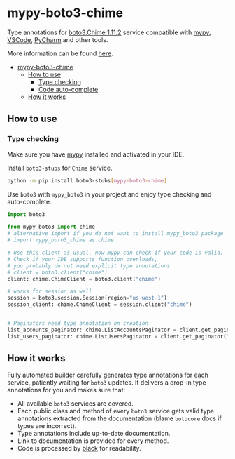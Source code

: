 # mypy-boto3-chime

Type annotations for
[boto3.Chime 1.11.2](https://boto3.amazonaws.com/v1/documentation/api/1.11.2/reference/services/chime.html#Chime) service
compatible with [mypy](https://github.com/python/mypy), [VSCode](https://code.visualstudio.com/),
[PyCharm](https://www.jetbrains.com/pycharm/) and other tools.

More information can be found [here](https://vemel.github.io/mypy_boto3/).

- [mypy-boto3-chime](#mypy-boto3-chime)
  - [How to use](#how-to-use)
    - [Type checking](#type-checking)
    - [Code auto-complete](#code-auto-complete)
  - [How it works](#how-it-works)

## How to use

### Type checking

Make sure you have [mypy](https://github.com/python/mypy) installed and activated in your IDE.

Install `boto3-stubs` for `Chime` service.

```bash
python -m pip install boto3-stubs[mypy-boto3-chime]
```

Use `boto3` with `mypy_boto3` in your project and enjoy type checking and auto-complete.

```python
import boto3

from mypy_boto3 import chime
# alternative import if you do not want to install mypy_boto3 package
# import mypy_boto3_chime as chime

# Use this client as usual, now mypy can check if your code is valid.
# Check if your IDE supports function overloads,
# you probably do not need explicit type annotations
# client = boto3.client("chime")
client: chime.ChimeClient = boto3.client("chime")

# works for session as well
session = boto3.session.Session(region="us-west-1")
session_client: chime.ChimeClient = session.client("chime")


# Paginators need type annotation on creation
list_accounts_paginator: chime.ListAccountsPaginator = client.get_paginator("list_accounts")
list_users_paginator: chime.ListUsersPaginator = client.get_paginator("list_users")
```

## How it works

Fully automated [builder](https://github.com/vemel/mypy_boto3) carefully generates
type annotations for each service, patiently waiting for `boto3` updates. It delivers
a drop-in type annotations for you and makes sure that:

- All available `boto3` services are covered.
- Each public class and method of every `boto3` service gets valid type annotations
  extracted from the documentation (blame `botocore` docs if types are incorrect).
- Type annotations include up-to-date documentation.
- Link to documentation is provided for every method.
- Code is processed by [black](https://github.com/psf/black) for readability.